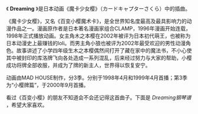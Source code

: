 

《 **Dreaming** 》是日本动画《魔卡少女樱》（カードキャプターさくら）中的插曲。

《魔卡少女樱》，又名《百变小樱魔术卡》，是全世界知名度最高及最具影响力的动漫作品之一。漫画原作者是日本著名漫画家组合CLAMP，1996年漫画开始连载，1998年正式播放动画。女主角木之本樱在2002年被评为日本初代萌王，也被称为日本动漫史上最赚钱的loli。而男主角小狼也被评为2002年最受欢迎的男性动漫角色。故事讲述了小学四年级生木之本樱偶然间打开了藏在家中的魔法书，不小心使其中被封印的库洛牌飞向各处造成一系列混乱，后来经过努力与大家的帮助，小樱成功将牌全部收服，并成为了牌的新主人，世界得以恢复安宁。

动画由MAD HOUSE制作，分3季。分别于1998年4月和1999年4月首播；第3季为“小樱牌篇”，于2000年9月首播。

看过《百变小樱》的朋友不知道会不会还记得这首曲子。下面是 _Dreaming钢琴谱_ ，希望大家喜欢。

